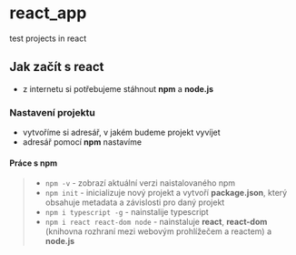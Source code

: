 # react_app
test projects in react

## Jak začít s react
- z internetu si potřebujeme stáhnout **npm** a **node.js**

### Nastavení projektu
- vytvoříme si adresář, v jakém budeme projekt vyvíjet
- adresář pomocí **npm** nastavíme

#### Práce s npm
> - `npm -v` - zobrazí aktuální verzi naistalovaného npm
> - `npm init` - inicializuje nový projekt a vytvoří **package.json**, který obsahuje metadata a závislosti pro daný projekt
> - `npm i typescript -g` - nainstalije typescript
> - `npm i react react-dom node` - nainstaluje **react**, **react-dom** (knihovna rozhraní mezi webovým prohlížečem a reactem) a **node.js**

